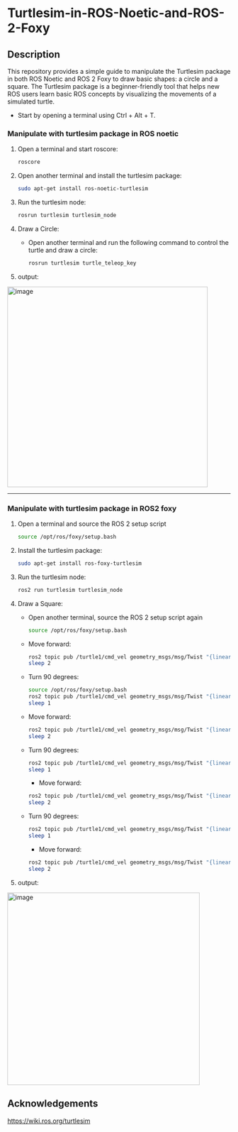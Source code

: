 # Turtlesim-in-ROS-Noetic-and-ROS-2-Foxy

## Description 
This repository provides a simple guide to manipulate the Turtlesim package in both ROS Noetic and ROS 2 Foxy to draw basic shapes: a circle and a square. The Turtlesim package is a beginner-friendly tool that helps new ROS users learn basic ROS concepts by visualizing the movements of a simulated turtle.

* Start by opening a terminal using Ctrl + Alt + T.

### Manipulate with turtlesim package in ROS noetic

1. Open a terminal and start roscore:
     ```bash
     roscore
     ```
     
2. Open another terminal and install the turtlesim package:
     ```bash
     sudo apt-get install ros-noetic-turtlesim
     ```
     
3. Run the turtlesim node:
     ```bash
     rosrun turtlesim turtlesim_node
     ```
4. Draw a Circle:
   - Open another terminal and run the following command to control the turtle and draw a circle:
     ```bash
     rosrun turtlesim turtle_teleop_key
     ```
     
5. output:
  <img width="452" alt="image" src="https://github.com/GDHadeel/Turtlesim-in-ROS-Noetic-and-ROS-2-Foxy/assets/126657301/a1740d80-bb19-4bd8-b0c5-bc8a9524ff86">

---

### Manipulate with turtlesim package in ROS2 foxy

1. Open a terminal and source the ROS 2 setup script
     ```bash
     source /opt/ros/foxy/setup.bash
     ```
     
2. Install the turtlesim package:
     ```bash
     sudo apt-get install ros-foxy-turtlesim
     ```
     
3. Run the turtlesim node:
     ```bash
     ros2 run turtlesim turtlesim_node
     ```
4. Draw a Square:
   - Open another terminal, source the ROS 2 setup script again
     ```bash
     source /opt/ros/foxy/setup.bash
     ```
   - Move forward:
     ```bash
     ros2 topic pub /turtle1/cmd_vel geometry_msgs/msg/Twist "{linear: {x: 2.0, y: 0.0, z: 0.0}, angular: {x: 0.0, y: 0.0, z: 0.0}}" -1
     sleep 2
     ```
   - Turn 90 degrees:
     ```bash
     source /opt/ros/foxy/setup.bash
     ros2 topic pub /turtle1/cmd_vel geometry_msgs/msg/Twist "{linear: {x: 0.0, y: 0.0, z: 0.0}, angular: {x: 0.0, y: 0.0, z: 1.5708}}" -1
     sleep 1
     ```
   - Move forward:
     ```bash
     ros2 topic pub /turtle1/cmd_vel geometry_msgs/msg/Twist "{linear: {x: 2.0, y: 0.0, z: 0.0}, angular: {x: 0.0, y: 0.0, z: 0.0}}" -1
     sleep 2
     ```
   - Turn 90 degrees:
     ```bash
     ros2 topic pub /turtle1/cmd_vel geometry_msgs/msg/Twist "{linear: {x: 0.0, y: 0.0, z: 0.0}, angular: {x: 0.0, y: 0.0, z: 1.5708}}" -1
     sleep 1
     ```
     - Move forward:
     ```bash
     ros2 topic pub /turtle1/cmd_vel geometry_msgs/msg/Twist "{linear: {x: 2.0, y: 0.0, z: 0.0}, angular: {x: 0.0, y: 0.0, z: 0.0}}" -1
     sleep 2
     ```
   - Turn 90 degrees:
     ```bash
     ros2 topic pub /turtle1/cmd_vel geometry_msgs/msg/Twist "{linear: {x: 0.0, y: 0.0, z: 0.0}, angular: {x: 0.0, y: 0.0, z: 1.5708}}" -1
     sleep 1
     ```
     - Move forward:
     ```bash
     ros2 topic pub /turtle1/cmd_vel geometry_msgs/msg/Twist "{linear: {x: 2.0, y: 0.0, z: 0.0}, angular: {x: 0.0, y: 0.0, z: 0.0}}" -1
     sleep 2
     ```
     
5. output:
  <img width="434" alt="image" src="https://github.com/GDHadeel/Turtlesim-in-ROS-Noetic-and-ROS-2-Foxy/assets/126657301/992beca9-7246-41a7-970c-0db019d9b5b3">


## Acknowledgements
https://wiki.ros.org/turtlesim




